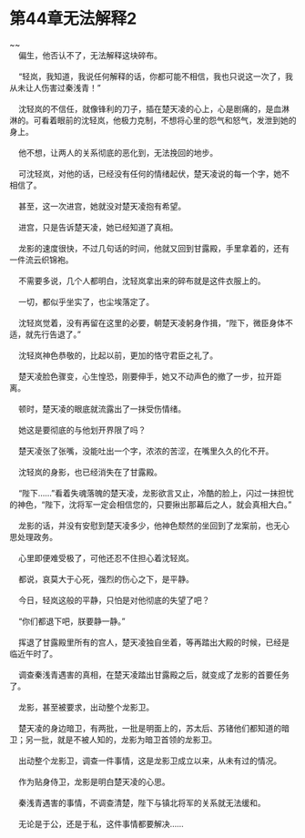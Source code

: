 # 第44章无法解释2
~~<br>&nbsp;&nbsp;&nbsp;&nbsp;偏生，他否认不了，无法解释这块碎布。<br><br>&nbsp;&nbsp;&nbsp;&nbsp;“轻岚，我知道，我说任何解释的话，你都可能不相信，我也只说这一次了，我从未让人伤害过秦浅青！”<br><br>&nbsp;&nbsp;&nbsp;&nbsp;沈轻岚的不信任，就像锋利的刀子，插在楚天凌的心上，心是剧痛的，是血淋淋的。可看着眼前的沈轻岚，他极力克制，不想将心里的怨气和怒气，发泄到她的身上。<br><br>&nbsp;&nbsp;&nbsp;&nbsp;他不想，让两人的关系彻底的恶化到，无法挽回的地步。<br><br>&nbsp;&nbsp;&nbsp;&nbsp;可沈轻岚，对他的话，已经没有任何的情绪起伏，楚天凌说的每一个字，她不相信了。<br><br>&nbsp;&nbsp;&nbsp;&nbsp;甚至，这一次进宫，她就没对楚天凌抱有希望。<br><br>&nbsp;&nbsp;&nbsp;&nbsp;进宫，只是告诉楚天凌，她已经知道了真相。<br><br>&nbsp;&nbsp;&nbsp;&nbsp;龙影的速度很快，不过几句话的时间，他就又回到甘露殿，手里拿着的，还有一件流云织锦袍。<br><br>&nbsp;&nbsp;&nbsp;&nbsp;不需要多说，几个人都明白，沈轻岚拿出来的碎布就是这件衣服上的。<br><br>&nbsp;&nbsp;&nbsp;&nbsp;一切，都似乎坐实了，也尘埃落定了。<br><br>&nbsp;&nbsp;&nbsp;&nbsp;沈轻岚觉着，没有再留在这里的必要，朝楚天凌躬身作揖，“陛下，微臣身体不适，就先行告退了。”<br><br>&nbsp;&nbsp;&nbsp;&nbsp;沈轻岚神色恭敬的，比起以前，更加的恪守君臣之礼了。<br><br>&nbsp;&nbsp;&nbsp;&nbsp;楚天凌脸色骤变，心生惶恐，刚要伸手，她又不动声色的撤了一步，拉开距离。<br><br>&nbsp;&nbsp;&nbsp;&nbsp;顿时，楚天凌的眼底就流露出了一抹受伤情绪。<br><br>&nbsp;&nbsp;&nbsp;&nbsp;她这是要彻底的与他划开界限了吗？<br><br>&nbsp;&nbsp;&nbsp;&nbsp;楚天凌张了张嘴，没能吐出一个字，浓浓的苦涩，在嘴里久久的化不开。<br><br>&nbsp;&nbsp;&nbsp;&nbsp;沈轻岚的身影，也已经消失在了甘露殿。<br><br>&nbsp;&nbsp;&nbsp;&nbsp;“陛下……”看着失魂落魄的楚天凌，龙影欲言又止，冷酷的脸上，闪过一抹担忧的神色，“陛下，沈将军一定会相信您的，只要揪出那幕后之人，就会真相大白。”<br><br>&nbsp;&nbsp;&nbsp;&nbsp;龙影的话，并没有安慰到楚天凌多少，他神色颓然的坐回到了龙案前，也无心思处理政务。<br><br>&nbsp;&nbsp;&nbsp;&nbsp;心里即便难受极了，可他还忍不住担心着沈轻岚。<br><br>&nbsp;&nbsp;&nbsp;&nbsp;都说，哀莫大于心死，强烈的伤心之下，是平静。<br><br>&nbsp;&nbsp;&nbsp;&nbsp;今日，轻岚这般的平静，只怕是对他彻底的失望了吧？<br><br>&nbsp;&nbsp;&nbsp;&nbsp;“你们都退下吧，朕要静一静。”<br><br>&nbsp;&nbsp;&nbsp;&nbsp;挥退了甘露殿里所有的宫人，楚天凌独自坐着，等再踏出大殿的时候，已经是临近午时了。<br><br>&nbsp;&nbsp;&nbsp;&nbsp;调查秦浅青遇害的真相，在楚天凌踏出甘露殿之后，就变成了龙影的首要任务了。<br><br>&nbsp;&nbsp;&nbsp;&nbsp;龙影，甚至被要求，出动整个龙影卫。<br><br>&nbsp;&nbsp;&nbsp;&nbsp;楚天凌的身边暗卫，有两批，一批是明面上的，苏太后、苏锗他们都知道的暗卫；另一批，就是不被人知的，龙影为暗卫首领的龙影卫。<br><br>&nbsp;&nbsp;&nbsp;&nbsp;出动整个龙影卫，调查一件事情，这是龙影卫成立以来，从未有过的情况。<br><br>&nbsp;&nbsp;&nbsp;&nbsp;作为贴身侍卫，龙影是明白楚天凌的心思。<br><br>&nbsp;&nbsp;&nbsp;&nbsp;秦浅青遇害的事情，不调查清楚，陛下与镇北将军的关系就无法缓和。<br><br>&nbsp;&nbsp;&nbsp;&nbsp;无论是于公，还是于私，这件事情都要解决……<br><br>
                    

<script>_fwqdsqadxfw()</script>
<div><script>_dfwf1dw();</script></div>
<div><script>_dfwf1agdw();</script></div>
                